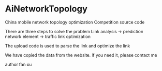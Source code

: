 # AiNetworkTopology
China mobile network topology optimization Competition source code

There are three steps to solve the problem
Link analysis -> prediction network element -> traffic link optimization

The upload code is used to parse the link and optimize the link

We have copied the data from the website. If you need it, please contact me

author fan ou
